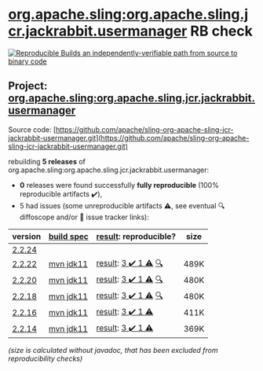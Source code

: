 [org.apache.sling:org.apache.sling.jcr.jackrabbit.usermanager](https://search.maven.org/artifact/org.apache.sling/org.apache.sling.jcr.jackrabbit.usermanager/) RB check
=======

[![Reproducible Builds](https://reproducible-builds.org/images/logos/rb.svg) an independently-verifiable path from source to binary code](https://reproducible-builds.org/)

## Project: [org.apache.sling:org.apache.sling.jcr.jackrabbit.usermanager](https://search.maven.org/artifact/org.apache.sling/org.apache.sling.jcr.jackrabbit.usermanager/)

Source code: [https://github.com/apache/sling-org-apache-sling-jcr-jackrabbit-usermanager.git](https://github.com/apache/sling-org-apache-sling-jcr-jackrabbit-usermanager.git)

rebuilding **5 releases** of org.apache.sling:org.apache.sling.jcr.jackrabbit.usermanager:
- **0** releases were found successfully **fully reproducible** (100% reproducible artifacts :heavy_check_mark:),
- 5 had issues (some unreproducible artifacts :warning:, see eventual :mag: diffoscope and/or :memo: issue tracker links):

| version | [build spec](/BUILDSPEC.md) | [result](https://reproducible-builds.org/docs/jvm/): reproducible? | size |
| -- | --------- | ------ | -- |
| [2.2.24](https://search.maven.org/artifact/org.apache.sling/org.apache.sling.jcr.jackrabbit.usermanager/2.2.24/pom) | | | |
| [2.2.22](https://search.maven.org/artifact/org.apache.sling/org.apache.sling.jcr.jackrabbit.usermanager/2.2.22/pom) | [mvn jdk11](org.apache.sling.jcr.jackrabbit.usermanager-2.2.22.buildspec) | [result](org.apache.sling.jcr.jackrabbit.usermanager-2.2.22.buildinfo): [3 :heavy_check_mark:  1 :warning:](org.apache.sling.jcr.jackrabbit.usermanager-2.2.22.buildcompare) [:mag:](org.apache.sling.jcr.jackrabbit.usermanager-2.2.22.diffoscope) | 489K |
| [2.2.20](https://search.maven.org/artifact/org.apache.sling/org.apache.sling.jcr.jackrabbit.usermanager/2.2.20/pom) | [mvn jdk11](org.apache.sling.jcr.jackrabbit.usermanager-2.2.20.buildspec) | [result](org.apache.sling.jcr.jackrabbit.usermanager-2.2.20.buildinfo): [3 :heavy_check_mark:  1 :warning:](org.apache.sling.jcr.jackrabbit.usermanager-2.2.20.buildcompare) [:mag:](org.apache.sling.jcr.jackrabbit.usermanager-2.2.20.diffoscope) | 480K |
| [2.2.18](https://search.maven.org/artifact/org.apache.sling/org.apache.sling.jcr.jackrabbit.usermanager/2.2.18/pom) | [mvn jdk11](org.apache.sling.jcr.jackrabbit.usermanager-2.2.18.buildspec) | [result](org.apache.sling.jcr.jackrabbit.usermanager-2.2.18.buildinfo): [3 :heavy_check_mark:  1 :warning:](org.apache.sling.jcr.jackrabbit.usermanager-2.2.18.buildcompare) [:mag:](org.apache.sling.jcr.jackrabbit.usermanager-2.2.18.diffoscope) | 480K |
| [2.2.16](https://search.maven.org/artifact/org.apache.sling/org.apache.sling.jcr.jackrabbit.usermanager/2.2.16/pom) | [mvn jdk11](org.apache.sling.jcr.jackrabbit.usermanager-2.2.16.buildspec) | [result](org.apache.sling.jcr.jackrabbit.usermanager-2.2.16.buildinfo): [3 :heavy_check_mark:  1 :warning:](org.apache.sling.jcr.jackrabbit.usermanager-2.2.16.buildcompare) | 411K |
| [2.2.14](https://search.maven.org/artifact/org.apache.sling/org.apache.sling.jcr.jackrabbit.usermanager/2.2.14/pom) | [mvn jdk11](org.apache.sling.jcr.jackrabbit.usermanager-2.2.14.buildspec) | [result](org.apache.sling.jcr.jackrabbit.usermanager-2.2.14.buildinfo): [3 :heavy_check_mark:  1 :warning:](org.apache.sling.jcr.jackrabbit.usermanager-2.2.14.buildcompare) | 369K |

<i>(size is calculated without javadoc, that has been excluded from reproducibility checks)</i>
